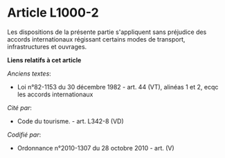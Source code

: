 # Article L1000-2

Les dispositions de la présente partie s'appliquent sans préjudice des accords internationaux régissant certains modes de
transport, infrastructures et ouvrages.

**Liens relatifs à cet article**

_Anciens textes_:

  - Loi n°82-1153 du 30 décembre 1982 - art. 44 (VT), alinéas  1 et 2, ecqc les accords internationaux

_Cité par_:

  - Code du tourisme. - art. L342-8 (VD)

_Codifié par_:

  - Ordonnance n°2010-1307 du 28 octobre 2010 - art. (V)
